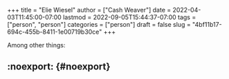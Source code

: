 +++
title = "Elie Wiesel"
author = ["Cash Weaver"]
date = 2022-04-03T11:45:00-07:00
lastmod = 2022-09-05T15:44:37-07:00
tags = ["person", "person"]
categories = ["person"]
draft = false
slug = "4bf11b17-694c-455b-8411-1e00719b30ce"
+++

Among other things:


## :noexport: {#noexport}

